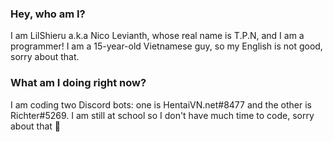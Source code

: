 ### Hey, who am I?

I am LilShieru a.k.a Nico Levianth, whose real name is T.P.N, and I am a programmer!
I am a 15-year-old Vietnamese guy, so my English is not good, sorry about that.

### What am I doing right now?
I am coding two Discord bots: one is HentaiVN.net#8477 and the other is Richter#5269. I am still at school so I don't have much time to code, sorry about that 
